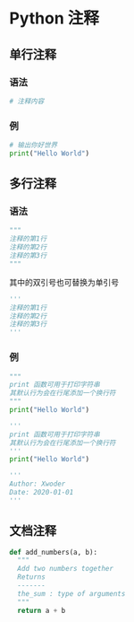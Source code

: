 # Python 注释

## 单行注释

### 语法

```Python
# 注释内容
```

### 例

```Python
# 输出你好世界
print("Hello World")
```

## 多行注释

### 语法

```Python
"""
注释的第1行
注释的第2行
注释的第3行
"""
```

其中的双引号也可替换为单引号

```Python
'''
注释的第1行
注释的第2行
注释的第3行
'''
```

### 例

```Python
"""
print 函数可用于打印字符串
其默认行为会在行尾添加一个换行符
"""
print("Hello World")
```

```Python
'''
print 函数可用于打印字符串
其默认行为会在行尾添加一个换行符
'''
print("Hello World")
```

```Python
'''
Author: Xwoder
Date: 2020-01-01
'''
```

## 文档注释

```Python
def add_numbers(a, b):
  """
  Add two numbers together
  Returns
  -------
  the_sum : type of arguments
  """
  return a + b
```

## 
